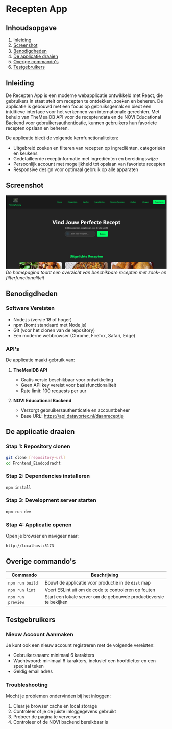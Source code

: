 # Recepten App
 
## Inhoudsopgave
1. [Inleiding](#inleiding)
2. [Screenshot](#screenshot)
3. [Benodigdheden](#benodigdheden)
4. [De applicatie draaien](#de-applicatie-draaien)
5. [Overige commando's](#overige-commandos)
6. [Testgebruikers](#testgebruikers)
 
## Inleiding
De Recepten App is een moderne webapplicatie ontwikkeld met React, die gebruikers in staat stelt om recepten te ontdekken, zoeken en beheren. De applicatie is gebouwd met een focus op gebruiksgemak en biedt een intuïtieve interface voor het verkennen van internationale gerechten. Met behulp van TheMealDB API voor de receptendata en de NOVI Educational Backend voor gebruikersauthenticatie, kunnen gebruikers hun favoriete recepten opslaan en beheren.
 
De applicatie biedt de volgende kernfunctionaliteiten:
- Uitgebreid zoeken en filteren van recepten op ingrediënten, categorieën en keukens
- Gedetailleerde receptinformatie met ingrediënten en bereidingswijze
- Persoonlijk account met mogelijkheid tot opslaan van favoriete recepten
- Responsive design voor optimaal gebruik op alle apparaten
 
## Screenshot
![Screenshot van de homepagina](public/home.png)
*De homepagina toont een overzicht van beschikbare recepten met zoek- en filterfunctionaliteit*
 
## Benodigdheden
 
### Software Vereisten
- Node.js (versie 18 of hoger)
- npm (komt standaard met Node.js)
- Git (voor het clonen van de repository)
- Een moderne webbrowser (Chrome, Firefox, Safari, Edge)
 
### API's
De applicatie maakt gebruik van:
1. **TheMealDB API**
   - Gratis versie beschikbaar voor ontwikkeling
   - Geen API key vereist voor basisfunctionaliteit
   - Rate limit: 100 requests per uur
 
2. **NOVI Educational Backend**
   - Verzorgt gebruikersauthenticatie en accountbeheer
   - Base URL: https://api.datavortex.nl/daanreceptje
 
## De applicatie draaien
 
### Stap 1: Repository clonen
```bash
git clone [repository-url]
cd Frontend_Eindopdracht
```
 
### Stap 2: Dependencies installeren
```bash
npm install
```
 
### Stap 3: Development server starten
```bash
npm run dev
```
 
### Stap 4: Applicatie openen
Open je browser en navigeer naar:
```
http://localhost:5173
```
 
## Overige commando's
 
| Commando | Beschrijving |
|----------|--------------|
| `npm run build` | Bouwt de applicatie voor productie in de `dist` map |
| `npm run lint` | Voert ESLint uit om de code te controleren op fouten |
| `npm run preview` | Start een lokale server om de gebouwde productieversie te bekijken |
 
## Testgebruikers
 
### Nieuw Account Aanmaken
Je kunt ook een nieuw account registreren met de volgende vereisten:
- Gebruikersnaam: minimaal 6 karakters
- Wachtwoord: minimaal 6 karakters, inclusief een hoofdletter en een speciaal teken
- Geldig email adres
 
### Troubleshooting
Mocht je problemen ondervinden bij het inloggen:
1. Clear je browser cache en local storage
2. Controleer of je de juiste inloggegevens gebruikt
3. Probeer de pagina te verversen
4. Controleer of de NOVI backend bereikbaar is
#
